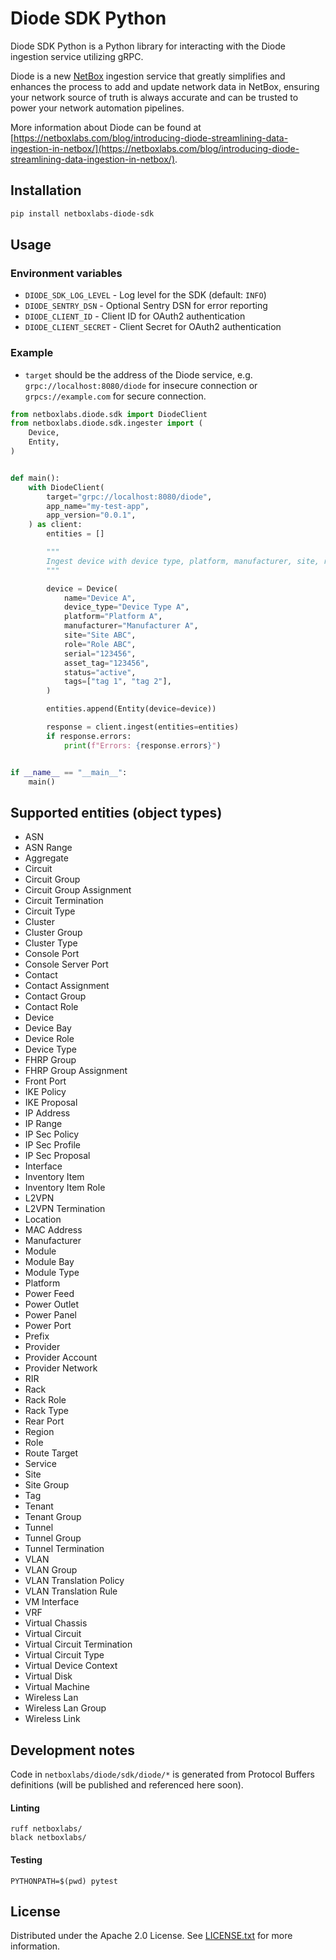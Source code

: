 # Diode SDK Python

Diode SDK Python is a Python library for interacting with the Diode ingestion service utilizing gRPC.

Diode is a new [NetBox](https://netboxlabs.com/oss/netbox/) ingestion service that greatly simplifies and enhances the
process to add and update network data
in NetBox, ensuring your network source of truth is always accurate and can be trusted to power your network automation
pipelines. 

More information about Diode can be found
at [https://netboxlabs.com/blog/introducing-diode-streamlining-data-ingestion-in-netbox/](https://netboxlabs.com/blog/introducing-diode-streamlining-data-ingestion-in-netbox/).

## Installation

```bash
pip install netboxlabs-diode-sdk
```

## Usage

### Environment variables

* `DIODE_SDK_LOG_LEVEL` - Log level for the SDK (default: `INFO`)
* `DIODE_SENTRY_DSN` - Optional Sentry DSN for error reporting
* `DIODE_CLIENT_ID` - Client ID for OAuth2 authentication
* `DIODE_CLIENT_SECRET` - Client Secret for OAuth2 authentication

### Example

* `target` should be the address of the Diode service, e.g. `grpc://localhost:8080/diode` for insecure connection
  or `grpcs://example.com` for secure connection.

```python
from netboxlabs.diode.sdk import DiodeClient
from netboxlabs.diode.sdk.ingester import (
    Device,
    Entity,
)


def main():
    with DiodeClient(
        target="grpc://localhost:8080/diode",
        app_name="my-test-app",
        app_version="0.0.1",
    ) as client:
        entities = []

        """
        Ingest device with device type, platform, manufacturer, site, role, and tags.
        """

        device = Device(
            name="Device A",
            device_type="Device Type A",
            platform="Platform A",
            manufacturer="Manufacturer A",
            site="Site ABC",
            role="Role ABC",
            serial="123456",
            asset_tag="123456",
            status="active",
            tags=["tag 1", "tag 2"],
        )

        entities.append(Entity(device=device))

        response = client.ingest(entities=entities)
        if response.errors:
            print(f"Errors: {response.errors}")


if __name__ == "__main__":
    main()

```

## Supported entities (object types)

* ASN
* ASN Range
* Aggregate
* Circuit
* Circuit Group
* Circuit Group Assignment
* Circuit Termination
* Circuit Type
* Cluster
* Cluster Group
* Cluster Type
* Console Port
* Console Server Port
* Contact
* Contact Assignment
* Contact Group
* Contact Role
* Device
* Device Bay
* Device Role
* Device Type
* FHRP Group
* FHRP Group Assignment
* Front Port
* IKE Policy
* IKE Proposal
* IP Address
* IP Range
* IP Sec Policy
* IP Sec Profile
* IP Sec Proposal
* Interface
* Inventory Item
* Inventory Item Role
* L2VPN
* L2VPN Termination
* Location
* MAC Address
* Manufacturer
* Module
* Module Bay
* Module Type
* Platform
* Power Feed
* Power Outlet
* Power Panel
* Power Port
* Prefix
* Provider
* Provider Account
* Provider Network
* RIR
* Rack
* Rack Role
* Rack Type
* Rear Port
* Region
* Role
* Route Target
* Service
* Site
* Site Group
* Tag
* Tenant
* Tenant Group
* Tunnel
* Tunnel Group
* Tunnel Termination
* VLAN
* VLAN Group
* VLAN Translation Policy
* VLAN Translation Rule
* VM Interface
* VRF
* Virtual Chassis
* Virtual Circuit
* Virtual Circuit Termination
* Virtual Circuit Type
* Virtual Device Context
* Virtual Disk
* Virtual Machine
* Wireless Lan
* Wireless Lan Group
* Wireless Link

## Development notes

Code in `netboxlabs/diode/sdk/diode/*` is generated from Protocol Buffers definitions (will be published and referenced here soon).

#### Linting

```shell
ruff netboxlabs/
black netboxlabs/
```

#### Testing

```shell
PYTHONPATH=$(pwd) pytest
```

## License

Distributed under the Apache 2.0 License. See [LICENSE.txt](./LICENSE.txt) for more information.
